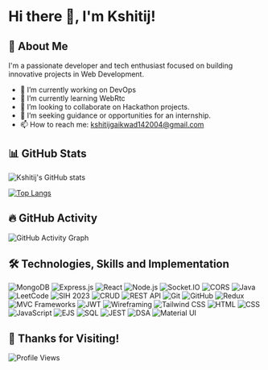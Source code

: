 # Hi there 👋, I'm Kshitij!

## 🚀 About Me
I'm a passionate developer and tech enthusiast focused on building innovative projects in Web Development.
- 🔭 I’m currently working on DevOps
- 🌱 I’m currently learning WebRtc
- 👯 I’m looking to collaborate on Hackathon projects.
- 🤔 I’m seeking guidance or opportunities for an internship.
- 📫 How to reach me: kshitijgaikwad142004@gmail.com

## 📊 GitHub Stats
![Kshitij's GitHub stats](https://github-readme-stats.vercel.app/api?username=kshitij1439&show_icons=true&theme=radical)

[![Top Langs](https://github-readme-stats.vercel.app/api/top-langs/?username=kshitij1439&layout=compact&theme=radical)](https://github.com/anuraghazra/github-readme-stats)

## 🔥 GitHub Activity
![GitHub Activity Graph](https://github-readme-activity-graph.cyclic.app/graph?username=kshitij1439&theme=react-dark)

## 🛠️ Technologies, Skills and Implementation

![MongoDB](https://img.shields.io/badge/-MongoDB-4caf50?logo=mongodb&logoColor=white)
![Express.js](https://img.shields.io/badge/-Express.js-000000?logo=express&logoColor=white)
![React](https://img.shields.io/badge/-React-61DAFB?logo=react&logoColor=black)
![Node.js](https://img.shields.io/badge/-Node.js-339933?logo=node.js&logoColor=white)
![Socket.IO](https://img.shields.io/badge/-Socket.IO-010101?logo=socket.io&logoColor=white)
![CORS](https://img.shields.io/badge/-CORS-35495E?logo=webcomponents.org&logoColor=white)
![Java](https://img.shields.io/badge/-Java-007396?logo=java&logoColor=white)
![LeetCode](https://img.shields.io/badge/-LeetCode-FFA116?logo=leetcode&logoColor=black)
![SIH 2023](https://img.shields.io/badge/-SIH%202023-00bcd4)
![CRUD](https://img.shields.io/badge/-CRUD-FFA500)
![REST API](https://img.shields.io/badge/-REST%20API-0d6efd?logo=postman&logoColor=white)
![Git](https://img.shields.io/badge/-Git-F05032?logo=git&logoColor=white)
![GitHub](https://img.shields.io/badge/-GitHub-181717?logo=github&logoColor=white)
![Redux](https://img.shields.io/badge/-Redux-764ABC?logo=redux&logoColor=white)
![MVC Frameworks](https://img.shields.io/badge/-MVC%20Frameworks-7952B3?logo=spring&logoColor=white)
![JWT](https://img.shields.io/badge/-JWT%20Auth-000000?logo=jsonwebtokens&logoColor=white)
![Wireframing](https://img.shields.io/badge/-Wireframing-00897B?logo=figma&logoColor=white)
![Tailwind CSS](https://img.shields.io/badge/-Tailwind%20CSS-06B6D4?logo=tailwind-css&logoColor=white)
![HTML](https://img.shields.io/badge/-HTML-E34F26?logo=html5&logoColor=white)
![CSS](https://img.shields.io/badge/-CSS-1572B6?logo=css3&logoColor=white)
![JavaScript](https://img.shields.io/badge/-JavaScript-F7DF1E?logo=javascript&logoColor=black)
![EJS](https://img.shields.io/badge/-EJS-888888?logo=ejs&logoColor=white)
![SQL](https://img.shields.io/badge/-SQL-4479A1?logo=postgresql&logoColor=white)
![JEST](https://img.shields.io/badge/-JEST-C21325?logo=jest&logoColor=white)
![DSA](https://img.shields.io/badge/-DSA-2b3137?logo=hackerrank&logoColor=white)
![Material UI](https://img.shields.io/badge/-Material%20UI-0081CB?logo=mui&logoColor=white)


## 🙏 Thanks for Visiting!
![Profile Views](https://komarev.com/ghpvc/?username=kshitij1439&color=blue)
